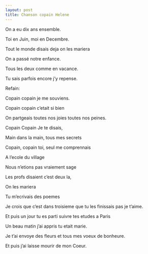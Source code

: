 ```yaml
---
layout: post
title: Chanson copain Helene
---
```


On a eu dix ans ensemble.

Toi en Juin, moi en Decembre.

Tout le monde disais deja on les mariera

On a passé notre enfance.

Tous les deux comme en vacance.

Tu sais parfois encore j’y repense.

Refain:

Copain copain je me souviens.

Copain copain c’etait si bien

On partgeais toutes nos joies toutes nos peines.

Copain Copain Je te disais,

Main dans la main, tous mes secrets

Copain, copain toi, seul me comprennais

A l’ecole du village

Nous n’etions pas vraiement sage

Les profs disaient c’est deux la,

On les mariera

Tu m’ecrivais des poemes

Je crois que c’est dans troisieme que tu les finissais pas je t’aime.

Et puis un jour tu es parti suivre tes etudes a Paris

Un beau matin j’ai appris tu etait marie.

Je t’ai envoye des fleurs et tous mes voeux de bonheure.

Et puis j’ai laisse mourir de mon Coeur.
